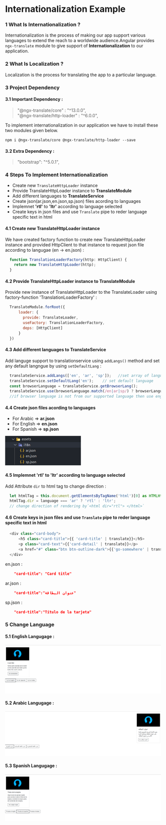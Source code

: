 # Internationalization Example 

### 1 What Is Internationalization ? 
 
  Internationalization is the process of making our app support various languages to extend the reach to a worldwide audience.Angular provides `ngx-translate` module to give support of **Internationalization** to our application.
 
### 2 What Is Localization ? 

  Localization is the process for translating the app to a particular language. 
  
### 3 Project Dependency 

#### 3.1 Important Dependency : 

 >"@ngx-translate/core" : "^13.0.0",\
 >"@ngx-translate/http-loader" : "^6.0.0",

To implement internationalization in our application we have to install these two modules given below.

```np
npm i @ngx-translate/core @ngx-translate/http-loader --save
```

#### 3.2 Extra Dependency :

>"bootstrap": "^5.0.1",

### 4 Steps To Implement Internationalization 

-  Create new `TranslateHttpLoader` instance
-  Provide TranslateHttpLoader instance to **TranslateModule**
-  Add different languages to **TranslateService**
-  Create json(ar.json,en.json,sp.json) files acording to languages
-  Implemnet **'rtl'** to **'ltr'** according to language selected
-  Create keys in json files and use `Translate` pipe to reder language specific text in html

#### 4.1 Create new TranslateHttpLoader instance

  We have created factory function to create new TranslateHttpLoader instance and provided HttpClient to that instance to request json file according to langugae (en -> en.json) : 
  
```js
  function TranslationLoaderFactory(http: HttpClient) {
    return new TranslateHttpLoader(http);
  }
```

#### 4.2 Provide TranslateHttpLoader instance to TranslateModule

Provide new instance of TranslateHttpLoader to the TranslateLoader using factory-function 'TranslationLoaderFactory' :
```js
  TranslateModule.forRoot({
      loader: {
        provide: TranslateLoader,
        useFactory: TranslationLoaderFactory,
        deps: [HttpClient]
      }
  })
```

#### 4.3 Add different languages to TranslateService

Add languge support to translationservice using `addLangs()` method and set any default langngue by using `setDefaultLang` :

```js
  translateService.addLangs(['en', 'ar', 'sp']);   //set array of languages
  translateService.setDefaultLang('en');    // set default language
  const browserLanguage = translateService.getBrowserLang();
  translateService.use(browserLanguage.match(/en|ar|sp/) ? browserLanguage : 'en');   
  //if browser language is not from our supported language then use english as laguage
```

#### 4.4 Create json files acording to languages

- For Arabic  => **ar.json**
- For English => **en.json**
- For Spanish => **sp.json**

![i18n-json screenshot](./src/assets/i18n-json.png)


#### 4.5 Implemnet **'rtl'** to **'ltr'** according to language selected

Add Attribute `dir` to html tag to change direction :
```js
  let htmlTag = this.document.getElementsByTagName('html')[0] as HTMLHtmlElement;
  htmlTag.dir = language === 'ar' ? 'rtl' : 'ltr'; 
  // change direction of rendering by`<html dir="rtl"> </html>`
```

#### 4.6 Create keys in json files and use `Translate` pipe to reder language specific text in html

```js
  <div class="card-body">
      <h5 class="card-title">{{ 'card-title' | translate}}</h5>
      <p class="card-text">{{'card-detail' | translate}}</p>
      <a href="#" class="btn btn-outline-dark">{{'go-somewhere' | translate}}</a>
  </div>
```
en.json :
```json
    "card-title": "Card title"
```
ar.json :
```json
    "card-title":"عنوان البطاقة"
```
sp.json :
```json
    "card-title":"Título de la tarjeta"
```


### 5 Change Language 

#### 5.1 English Langugage : 

![English screenshot](./src/assets/english.png)

#### 5.2 Arabic Langugage : 

![Arabic screenshot](./src/assets/arabic.png)

#### 5.3 Spanish Langugage : 

![Spanish screenshot](./src/assets/spanish.png)
